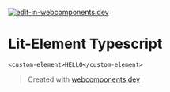 [![edit-in-webcomponents.dev](https://webcomponents.dev/assets/ext/edit_in_wcd.svg)](https://webcomponents.dev/edit/0m2Cx8OJRArbH0mXdBQI)

# Lit-Element Typescript

```showcase
<custom-element>HELLO</custom-element>
```

> Created with [webcomponents.dev](https://webcomponents.dev)
